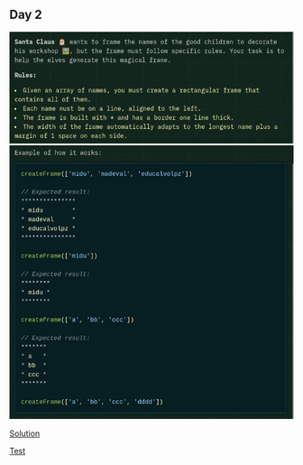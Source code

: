 ## Day 2

![instructions](./instructions1.png)
![instructions](./instructions2.png)

[Solution](./solution.js)

[Test](../../../tests/2024/day2.test.js)
